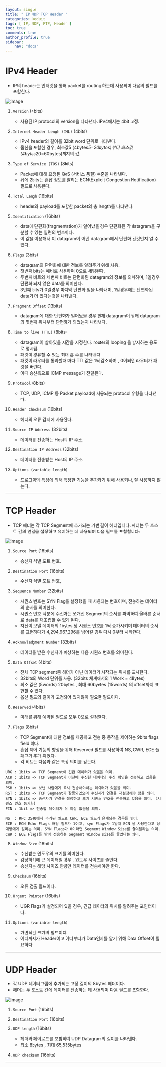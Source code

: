 ```yaml
---
layout: single
title: " IP UDP TCP Header "
categories: keduit
tags: [ IP, UDP, FTP, Header ]
toc: true 
comments: true
author_profile: true
sidebar:
    nav: "docs"
---
```



# IPv4 Header

* IP의 header는 인터넷을 통해 packet를 routing 하는데 사용되며 다음의 필드를 포함한다.

![image](https://user-images.githubusercontent.com/128279031/228890436-65f43635-86f6-45c5-9fd2-7c46fd13c94f.png)

1. `Version` (4bits)
   * 사용된 IP protocol의 version을 나타낸다. IPv4에서는 4bit 고정.

2. `Internet Header Lengh (IHL)` (4bits) 
   * IPv4 header의 길이를 32bit word 단위로 나타낸다. 
   * 옵션을 포함한 경우, 최소값5 (4bytes*5=20bytes)부터 최소값 (4bytes*20=60bytes)까지의 값.

3. `Type of Service (TOS)` (8bits)
   * Packet에 대해 요청된 QoS (서비스 품질) 수준을 나타낸다. 
   * 뒤에 2bits는 혼잡 정도를 알리는 ECN(Explicit Congestion Notification) 필드로 사용된다.

4. `Total Lengh` (16bits) 
   * header와 payload를 포함한 packet의 총 length를 나타낸다.

5. `Identification` (16bits)  
   * data에 단편화(fragmentation)가 일어났을 경우 단편화된 각 datagram을 구분할 수 있는 일련의 번호이다.  
   * 이 값을 이용해서 이 datagram이 어떤 datagram에서 단편화 된것인지 알 수 있다.

6. `Flags` (3bits)  
   * datagram의 단편화에 대한 정보를 알려주기 위해 사용. 
   * 첫번째 bits는 예비로 사용하며 0으로 세팅된다. 
   * 두번째 비트와 세번째 비트는 단편화된 datagram의 정보를 의미하며, 1일경우 단편화 되지 않은 data를 의미한다.
   * 3번째 bits가 0일경우 마지막 단편화 임을 나타내며, 1일경우에는 단편화된 data가 더 있다는것을 나타낸다.

7. `Fragment Offset` (13bits) 
   * datagram에 대한 단편화가 일어났을 경우 현재 datagram이 원래 datagram의 몇번째 위치부터 단편화가 되었는지 나타낸다.

8. `Time to live (TTL)` (8bits) 
   * datagram이 살아있을 시간을 지정한다. router의 looping 을 방지하는 용도로 명시됨.
   * 패킷이 경유할 수 있는 최대 홉 수를 나타낸다.
   * 패킷이 라우터를 통과할때 마다 TTL값은 1씩 감소하며 , 0이되면 라우터가 패킷을 버린다.
   * 이때 송신측으로 ICMP message가 전달된다.

9. `Protocol` (8bits)
   * TCP, UDP, ICMP 등 Packet payload에 사용되는 protocol 유형을 나타낸다.

10. `Header Checksum` (16bits)
    * 헤더의 오류 감지에 사용된다.

11. `Source IP Address` (32bits)
    * 데이터를 전송하는 Host의 IP 주소.

12. `Destination IP Address` (32bits)
    * 데이터를 전송받는 Host의 IP 주소.

13. `Options (variable length)`
    * 프로그램의 특성에 의해 특정한 기능을 추가하기 위해 사용되나, 잘 사용하지 않는다.

---

# TCP Header

* TCP 헤더는 각 TCP Segment에 추가되는 가변 길이 헤더입니다. 헤더는 두 호스트 간의 연결을 설정하고 유지하는 데 사용되며 다음 필드를 포함합니다:

![image](https://user-images.githubusercontent.com/128279031/228929872-d35965d9-98f7-4abb-bf59-9a115653bb01.png)



1. `Source Port` (16bits)
   * 송신자 식별 포트 번호.

2. `Destination Port` (16bits)
   * 수신자 식별 포트 번호,

3. `Sequence Number` (32bits)
   * 시퀀스 번호는 SYN Flag를 설정했을 때 사용되는 번호이며, 전송하는 데이터의 순서를 의미한다.
   * 시퀀스 번호 덕분에 수신자는 쪼개진 Segment의 순서를 파악하여 올바른 순서로 data를 재조립할 수 있게 된다.
   * 자신이 보낼 데이터의 1bytes 당 시퀀스 번호를 1씩 증가시키며 데이터의 순서를 표현하다가 4,294,967,296를 넘어갈 경우 다시 0부터 시작한다.

4. `Acknowledgment Number` (32bits)
   * 데이터를 받은 수신자가 예상하는 다음 시퀀스 번호를 의미힌다.


5. `Data Offset` (4bits) 
   * 전체 TCP segment중 헤더가 아닌 데이터가 시작되는 위치를 표시한다.
   * 32bits의 Word 단위를 사용. (32bits 체계에서의 1 Work = 4Bytes)
   * 최소 값은 (5words) 20bytes , 최대 60byetes (15words) 의 offset까지 표현할 수 있다.
   * 옵션 필드의 길이가 고정되어 있지않아 필요한 필드이다.

6. `Reserved` (4bits)  
   * 미래를 위해 예약된 필드로 모두 0으로 설정한다.
  
7. `Flags` (8bits)
   * TCP Segment에 대한 정보를 제공하고 전송 중 동작을 제어하는 9bits flags field 이다. 
   * 혼잡 제어 기능의 향상을 위해 Reserved 필드를 사용하여 NS, CWR, ECE 플래그가 추가 되었다.
   * 각 비트는 다음과 같은 특정 의미를 갖는다.

```
URG : 1bits => TCP Segment에 긴급 데이터가 있음을 의미.
ACK : 1bits => TCP Segment가 이전에 수신한 데이터의 수신 확인을 전송하고 있음을 의미.
PSH : 1bits => 보낸 사람에게 즉시 전송해야하는 데이터가 있음을 의미.
RST : 1bits => TCP Segment가 잘못되었으며 수신시가 연결을 재설정해야 함을 의미.
SYN : 1bits => 송신자가 연결을 설정하고 초기 시퀀스 번호를 전송하고 있음을 의미. (시퀀스 번호 동기화)
FIN : 1bit => 전송할 데이터가 더 이상 없음을 의미.

NS  : RFC 3540에서 추가된 필드로 CWR, ECE 필드가 은폐되는 경우를 방어.
ECE : ECN Echo Flags 해당 필드가 1이고, syn Flags가 1일때 ECN 을 사용한다고 상대방에게 알리는 의미. SYN Flags가 0이라면 Segment Window Size를 줄여달라는 의미.
CWR : ECE Flags를 받아 전송하는 Segment Window size를 줄였다는 의미.
```

8. `Window Size` (16bits)
   * 수신받는 윈도우의 크기를 의미한다.
   * 감당하기에 큰 데이터일 경우 . 윈도우 사이즈를 줄인다.
   * 송신자는 해당 사이즈 만큼만 데이터를 전송해야만 한다.

9. `Checksum` (16bits)
   * 오류 검출 필드이다.

10. `Urgent Pointer` (16bits)
    * UGR Flags가 설정되어 있을 경우, 긴급 데이터의 위치를 알려주는 포인터이다.

11. `Options (variable length)`
    * 가변적인 크기의 필드이다.
    * 어디까지가 Header이고 어디부터가 Data인지를 알기 위해 Data Offset이 필요하다.

---

# UDP Header

* 각 UDP 데이터그램에 추가되는 고정 길이의 8bytes 헤더이다.
* 헤더는 두 호스트 간에 데이터를 전송하는 데 사용되며 다음 필드를 포함한다.


![image](https://user-images.githubusercontent.com/128279031/228930904-1178f327-d101-45be-8ee6-32e6cd3e6892.png)

1. `Source Port` (16bits)

2. `Destination Port` (16bits)

3. `UDP length` (16bits)
   * 헤더와 페이로드를 포함하여 UDP Datagram의 길이를 나타낸다.
   * 최소 8bytes , 최대 65,535bytes

4. `UDP checksum` (16bits)

---

